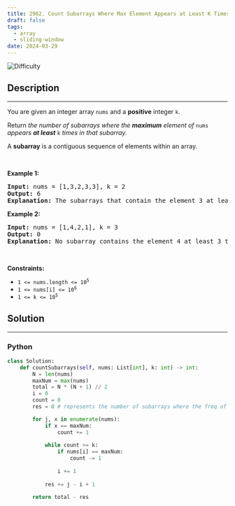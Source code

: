 ```yaml
---
title: 2962. Count Subarrays Where Max Element Appears at Least K Times
draft: false
tags: 
  - array
  - sliding-window
date: 2024-03-29
---
```


![Difficulty](https://img.shields.io/badge/Difficulty-Medium-blue.svg)

## Description

---
<p>You are given an integer array <code>nums</code> and a <strong>positive</strong> integer <code>k</code>.</p>

<p>Return <em>the number of subarrays where the <strong>maximum</strong> element of </em><code>nums</code><em> appears <strong>at least</strong> </em><code>k</code><em> times in that subarray.</em></p>

<p>A <strong>subarray</strong> is a contiguous sequence of elements within an array.</p>

<p>&nbsp;</p>
<p><strong class="example">Example 1:</strong></p>

<pre>
<strong>Input:</strong> nums = [1,3,2,3,3], k = 2
<strong>Output:</strong> 6
<strong>Explanation:</strong> The subarrays that contain the element 3 at least 2 times are: [1,3,2,3], [1,3,2,3,3], [3,2,3], [3,2,3,3], [2,3,3] and [3,3].
</pre>

<p><strong class="example">Example 2:</strong></p>

<pre>
<strong>Input:</strong> nums = [1,4,2,1], k = 3
<strong>Output:</strong> 0
<strong>Explanation:</strong> No subarray contains the element 4 at least 3 times.
</pre>

<p>&nbsp;</p>
<p><strong>Constraints:</strong></p>

<ul>
	<li><code>1 &lt;= nums.length &lt;= 10<sup>5</sup></code></li>
	<li><code>1 &lt;= nums[i] &lt;= 10<sup>6</sup></code></li>
	<li><code>1 &lt;= k &lt;= 10<sup>5</sup></code></li>
</ul>


## Solution

---
### Python
``` py title='count-subarrays-where-max-element-appears-at-least-k-times'
class Solution:
    def countSubarrays(self, nums: List[int], k: int) -> int:
        N = len(nums)
        maxNum = max(nums)
        total = N * (N + 1) // 2
        i = 0
        count = 0
        res = 0 # represents the number of subarrays where the freq of maxNum < k

        for j, x in enumerate(nums):
            if x == maxNum:
                count += 1
            
            while count >= k:
                if nums[i] == maxNum:
                    count -= 1
                
                i += 1
            
            res += j - i + 1
        
        return total - res

```

